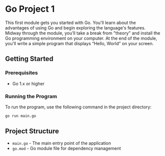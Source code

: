 # Go Project 1

This first module gets you started with Go. You'll learn about the advantages of using Go and begin exploring the language's features. Midway through the module, you’ll take a break from "theory" and install the Go programming environment on your computer. At the end of the module, you'll write a simple program that displays “Hello, World” on your screen.

## Getting Started

### Prerequisites
- Go 1.x or higher

### Running the Program

To run the program, use the following command in the project directory:

```bash
go run main.go
```

## Project Structure

- `main.go` - The main entry point of the application
- `go.mod` - Go module file for dependency management